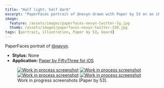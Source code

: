 ```yaml
---
title: "Half light, half dark"
excerpt: "PaperFaces portrait of @nevyn drawn with Paper by 53 on an iPad."
image: 
  feature: /assets/images/paperfaces-nevyn-twitter-lg.jpg
  thumb: /assets/images/paperfaces-nevyn-twitter-150.jpg
tags: [portrait, illustration, Paper by 53, beard]
---
```


PaperFaces portrait of <a href="http://twitter.com/nevyn">@nevyn</a>.

* **Stylus:** None
* **Application:** [Paper by FiftyThree for iOS](http://www.fiftythree.com/paper)

<figure class="half">
	<a href="{{ site.url }}/assets/images/paperfaces-nevyn-process-1-lg.jpg"><img src="{{ site.url }}/assets/images/paperfaces-nevyn-process-1-600.jpg" alt="Work in process screenshot"></a>
	<a href="{{ site.url }}/assets/images/paperfaces-nevyn-process-2-lg.jpg"><img src="{{ site.url }}/assets/images/paperfaces-nevyn-process-2-600.jpg" alt="Work in process screenshot"></a>
	<a href="{{ site.url }}/assets/images/paperfaces-nevyn-process-3-lg.jpg"><img src="{{ site.url }}/assets/images/paperfaces-nevyn-process-3-600.jpg" alt="Work in process screenshot"></a>
	<a href="{{ site.url }}/assets/images/paperfaces-nevyn-process-4-lg.jpg"><img src="{{ site.url }}/assets/images/paperfaces-nevyn-process-4-600.jpg" alt="Work in process screenshot"></a>
	<figcaption>Work in progress screenshots (Paper by 53).</figcaption>
</figure>